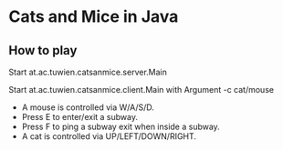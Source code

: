# Cats and Mice in Java

## How to play

Start at.ac.tuwien.catsanmice.server.Main 

Start at.ac.tuwien.catsanmice.client.Main with Argument -c cat/mouse

- A mouse is controlled via W/A/S/D.
- Press E to enter/exit a subway.
- Press F to ping a subway exit when inside a subway.
- A cat is controlled via UP/LEFT/DOWN/RIGHT.
